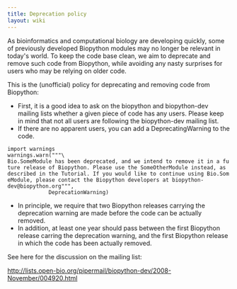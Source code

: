```yaml
---
title: Deprecation policy
layout: wiki
---
```


As bioinformatics and computational biology are developing quickly, some
of previously developed Biopython modules may no longer be relevant in
today's world. To keep the code base clean, we aim to deprecate and
remove such code from Biopython, while avoiding any nasty surprises for
users who may be relying on older code.

This is the (unofficial) policy for deprecating and removing code from
Biopython:

-   First, it is a good idea to ask on the biopython and biopython-dev
    mailing lists whether a given piece of code has any users. Please
    keep in mind that not all users are following the biopython-dev
    mailing list.
-   If there are no apparent users, you can add a DeprecatingWarning to
    the code.

`import warnings`  
`warnings.warn("""\`  
`Bio.SomeModule has been deprecated, and we intend to remove it in a future release of Biopython. Please use the SomeOtherModule instead, as described in the Tutorial. If you would like to continue using Bio.SomeModule, please contact the Biopython developers at biopython-dev@biopython.org""",`  
`             DeprecationWarning)`

-   In principle, we require that two Biopython releases carrying the
    deprecation warning are made before the code can be
    actually removed.
-   In addition, at least one year should pass between the first
    Biopython release carring the deprecation warning, and the first
    Biopython release in which the code has been actually removed.

See here for the discussion on the mailing list:

<http://lists.open-bio.org/pipermail/biopython-dev/2008-November/004920.html>
